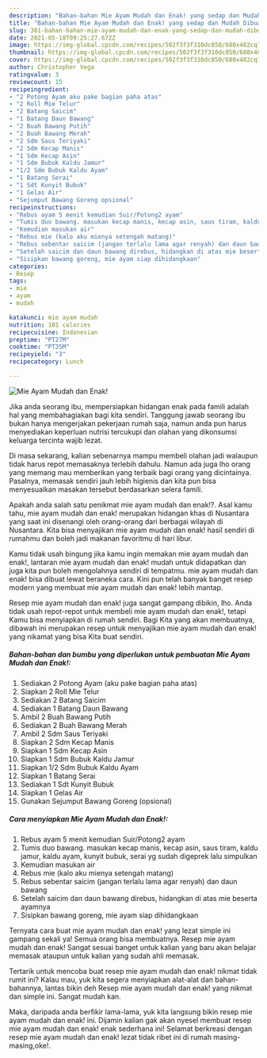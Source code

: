 ```yaml
---
description: "Bahan-bahan Mie Ayam Mudah dan Enak! yang sedap dan Mudah Dibuat"
title: "Bahan-bahan Mie Ayam Mudah dan Enak! yang sedap dan Mudah Dibuat"
slug: 381-bahan-bahan-mie-ayam-mudah-dan-enak-yang-sedap-dan-mudah-dibuat
date: 2021-05-18T09:25:27.672Z
image: https://img-global.cpcdn.com/recipes/502f3f3f310dc850/680x482cq70/mie-ayam-mudah-dan-enak-foto-resep-utama.jpg
thumbnail: https://img-global.cpcdn.com/recipes/502f3f3f310dc850/680x482cq70/mie-ayam-mudah-dan-enak-foto-resep-utama.jpg
cover: https://img-global.cpcdn.com/recipes/502f3f3f310dc850/680x482cq70/mie-ayam-mudah-dan-enak-foto-resep-utama.jpg
author: Christopher Vega
ratingvalue: 3
reviewcount: 15
recipeingredient:
- "2 Potong Ayam aku pake bagian paha atas"
- "2 Roll Mie Telur"
- "2 Batang Saicim"
- "1 Batang Daun Bawang"
- "2 Buah Bawang Putih"
- "2 Buah Bawang Merah"
- "2 Sdm Saus Teriyaki"
- "2 Sdm Kecap Manis"
- "1 Sdm Kecap Asin"
- "1 Sdm Bubuk Kaldu Jamur"
- "1/2 Sdm Bubuk Kaldu Ayam"
- "1 Batang Serai"
- "1 Sdt Kunyit Bubuk"
- "1 Gelas Air"
- "Sejumput Bawang Goreng opsional"
recipeinstructions:
- "Rebus ayam 5 menit kemudian Suir/Potong2 ayam"
- "Tumis duo bawang. masukan kecap manis, kecap asin, saus tiram, kaldu jamur, kaldu ayam, kunyit bubuk, serai yg sudah digeprek lalu simpulkan"
- "Kemudian masukan air"
- "Rebus mie (kalo aku mienya setengah matang)"
- "Rebus sebentar saicim (jangan terlalu lama agar renyah) dan daun bawang"
- "Setelah saicim dan daun bawang direbus, hidangkan di atas mie beserta ayamnya"
- "Sisipkan bawang goreng, mie ayam siap dihidangkaan"
categories:
- Resep
tags:
- mie
- ayam
- mudah

katakunci: mie ayam mudah 
nutrition: 101 calories
recipecuisine: Indonesian
preptime: "PT27M"
cooktime: "PT35M"
recipeyield: "3"
recipecategory: Lunch

---
```



![Mie Ayam Mudah dan Enak!](https://img-global.cpcdn.com/recipes/502f3f3f310dc850/680x482cq70/mie-ayam-mudah-dan-enak-foto-resep-utama.jpg)

Jika anda seorang ibu, mempersiapkan hidangan enak pada famili adalah hal yang membahagiakan bagi kita sendiri. Tanggung jawab seorang ibu bukan hanya mengerjakan pekerjaan rumah saja, namun anda pun harus menyediakan keperluan nutrisi tercukupi dan olahan yang dikonsumsi keluarga tercinta wajib lezat.

Di masa  sekarang, kalian sebenarnya mampu membeli olahan jadi walaupun tidak harus repot memasaknya terlebih dahulu. Namun ada juga lho orang yang memang mau memberikan yang terbaik bagi orang yang dicintainya. Pasalnya, memasak sendiri jauh lebih higienis dan kita pun bisa menyesuaikan masakan tersebut berdasarkan selera famili. 



Apakah anda salah satu penikmat mie ayam mudah dan enak!?. Asal kamu tahu, mie ayam mudah dan enak! merupakan hidangan khas di Nusantara yang saat ini disenangi oleh orang-orang dari berbagai wilayah di Nusantara. Kita bisa menyajikan mie ayam mudah dan enak! hasil sendiri di rumahmu dan boleh jadi makanan favoritmu di hari libur.

Kamu tidak usah bingung jika kamu ingin memakan mie ayam mudah dan enak!, lantaran mie ayam mudah dan enak! mudah untuk didapatkan dan juga kita pun boleh mengolahnya sendiri di tempatmu. mie ayam mudah dan enak! bisa dibuat lewat beraneka cara. Kini pun telah banyak banget resep modern yang membuat mie ayam mudah dan enak! lebih mantap.

Resep mie ayam mudah dan enak! juga sangat gampang dibikin, lho. Anda tidak usah repot-repot untuk membeli mie ayam mudah dan enak!, tetapi Kamu bisa menyiapkan di rumah sendiri. Bagi Kita yang akan membuatnya, dibawah ini merupakan resep untuk menyajikan mie ayam mudah dan enak! yang nikamat yang bisa Kita buat sendiri.

<!--inarticleads1-->

##### Bahan-bahan dan bumbu yang diperlukan untuk pembuatan Mie Ayam Mudah dan Enak!:

1. Sediakan 2 Potong Ayam (aku pake bagian paha atas)
1. Siapkan 2 Roll Mie Telur
1. Sediakan 2 Batang Saicim
1. Sediakan 1 Batang Daun Bawang
1. Ambil 2 Buah Bawang Putih
1. Sediakan 2 Buah Bawang Merah
1. Ambil 2 Sdm Saus Teriyaki
1. Siapkan 2 Sdm Kecap Manis
1. Siapkan 1 Sdm Kecap Asin
1. Siapkan 1 Sdm Bubuk Kaldu Jamur
1. Siapkan 1/2 Sdm Bubuk Kaldu Ayam
1. Siapkan 1 Batang Serai
1. Sediakan 1 Sdt Kunyit Bubuk
1. Siapkan 1 Gelas Air
1. Gunakan Sejumput Bawang Goreng (opsional)




<!--inarticleads2-->

##### Cara menyiapkan Mie Ayam Mudah dan Enak!:

1. Rebus ayam 5 menit kemudian Suir/Potong2 ayam
1. Tumis duo bawang. masukan kecap manis, kecap asin, saus tiram, kaldu jamur, kaldu ayam, kunyit bubuk, serai yg sudah digeprek lalu simpulkan
1. Kemudian masukan air
1. Rebus mie (kalo aku mienya setengah matang)
1. Rebus sebentar saicim (jangan terlalu lama agar renyah) dan daun bawang
1. Setelah saicim dan daun bawang direbus, hidangkan di atas mie beserta ayamnya
1. Sisipkan bawang goreng, mie ayam siap dihidangkaan




Ternyata cara buat mie ayam mudah dan enak! yang lezat simple ini gampang sekali ya! Semua orang bisa membuatnya. Resep mie ayam mudah dan enak! Sangat sesuai banget untuk kalian yang baru akan belajar memasak ataupun untuk kalian yang sudah ahli memasak.

Tertarik untuk mencoba buat resep mie ayam mudah dan enak! nikmat tidak rumit ini? Kalau mau, yuk kita segera menyiapkan alat-alat dan bahan-bahannya, lantas bikin deh Resep mie ayam mudah dan enak! yang nikmat dan simple ini. Sangat mudah kan. 

Maka, daripada anda berfikir lama-lama, yuk kita langsung bikin resep mie ayam mudah dan enak! ini. Dijamin kalian gak akan nyesel membuat resep mie ayam mudah dan enak! enak sederhana ini! Selamat berkreasi dengan resep mie ayam mudah dan enak! lezat tidak ribet ini di rumah masing-masing,oke!.

